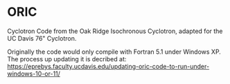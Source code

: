 # ORIC
Cyclotron Code from the Oak Ridge Isochronous Cyclotron, adapted for the UC Davis 76" Cyclotron.

Originally the code would only compile with Fortran 5.1 under Windows XP.  The process up updating it is decribed at:
https://eprebys.faculty.ucdavis.edu/updating-oric-code-to-run-under-windows-10-or-11/

